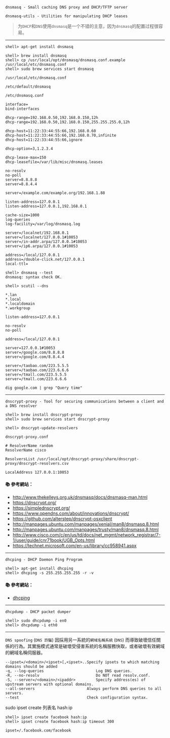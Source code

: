 `dnsmasq - Small caching DNS proxy and DHCP/TFTP server`

`dnsmasq-utils - Utilities for manipulating DHCP leases`

> 为`DHCP`和`DNS`使用`dnsmasq`是一个不错的主意，因为`dnsmasq`的配置过程很容易。

---

```
shell> apt-get install dnsmasq 

shell> brew install dnsmasq
shell> cp /usr/local/opt/dnsmasq/dnsmasq.conf.example /usr/local/etc/dnsmasq.conf
shell> sudo brew services start dnsmasq
```

`/usr/local/etc/dnsmasq.conf`

`/etc/default/dnsmasq`

`/etc/dnsmasq.conf`


```
interface=
bind-interfaces

dhcp-range=192.168.0.50,192.168.0.150,12h
dhcp-range=192.168.0.50,192.168.0.150,255.255.255.0,12h

dhcp-host=11:22:33:44:55:66,192.168.0.60
dhcp-host=11:22:33:44:55:66,192.168.0.70,infinite
dhcp-host=11:22:33:44:55:66,ignore

dhcp-option=3,1.2.3.4

dhcp-lease-max=150
dhcp-leasefile=/var/lib/misc/dnsmasq.leases
```

```
no-resolv
no-poll
server=8.8.8.8
server=8.8.4.4

server=/example.com/example.org/192.168.1.88
```

```
listen-address=127.0.0.1
listen-address=127.0.0.1,192.168.0.1

cache-size=1000
log-queries
log-facility=/var/log/dnsmasq.log

server=/localnet/192.168.0.1
server=/localnet/127.0.0.1#10053
server=/in-addr.arpa/127.0.0.1#10053
server=/ip6.arpa/127.0.0.1#10053

address=/local/127.0.0.1
address=/double-click.net/127.0.0.1
local-ttl=
```

```
shell> dnsmasq --test
dnsmasq: syntax check OK.

shell> scutil --dns
```

```
*.lan
*.local
*.localdomain
*.workgroup
```

```
listen-address=127.0.0.1

no-resolv
no-poll

address=/local/127.0.0.1

server=127.0.0.1#10053
server=/google.com/8.8.8.8
server=/google.com/8.8.4.4

server=/taobao.com/223.5.5.5
server=/taobao.com/223.6.6.6
server=/tmall.com/223.5.5.5
server=/tmall.com/223.6.6.6
```

```
dig google.com | grep "Query time"
```

---

`dnscrypt-proxy - Tool for securing communications between a client and a DNS resolver`

```
shell> brew install dnscrypt-proxy
shell> sudo brew services start dnscrypt-proxy

shell> dnscrypt-update-resolvers
```

`dnscrypt-proxy.conf`

```
# ResolverName random
ResolverName cisco

ResolversList /usr/local/opt/dnscrypt-proxy/share/dnscrypt-proxy/dnscrypt-resolvers.csv

LocalAddress 127.0.0.1:10053
```

#### :books: 參考網站：
- http://www.thekelleys.org.uk/dnsmasq/docs/dnsmasq-man.html
- https://dnscrypt.org/
- https://simplednscrypt.org/
- https://www.opendns.com/about/innovations/dnscrypt/
- https://github.com/alterstep/dnscrypt-osxclient
- http://manpages.ubuntu.com/manpages/xenial/man8/dnsmasq.8.html
- http://manpages.ubuntu.com/manpages/trusty/man8/dnsmasq.8.html
- http://www.cisco.com/c/en/us/td/docs/net_mgmt/network_registrar/7-1/user/guide/cnr71book/UGB_Opts.html
- https://technet.microsoft.com/en-us/library/cc958941.aspx


---

`dhcping - DHCP Daemon Ping Program`

```
shell> apt-get install dhcping
shell> dhcping -s 255.255.255.255 -r -v  
```

#### :books: 參考網站：
- [dhcping](http://manpages.ubuntu.com/manpages/precise/man8/dhcping.8.html)

---

`dhcpdump - DHCP packet dumper`

```
shell> sudo dhcpdump -i en0
shell> dhcpdump -i eth0
```

---

`DNS spoofing` (`DNS 詐騙`)
因採用另一系統的`網域名稱系統` (`DNS`) 而導致破壞信任關係的行為。其實施模式通常是破壞受侵害系統的名稱服務快取，或者破壞有效網域的網域名稱伺服器。


```
--ipset=/<domain>/<ipset>[,<ipset>..Specify ipsets to which matching domains should be added
-q, --log-queries                       Log DNS queries.
-R, --no-resolv                         Do NOT read resolv.conf.
-S, --server=/<domain>/<ipaddr>         Specify address(es) of upstream servers with optional domains.
--all-servers                       Always perform DNS queries to all servers.
--test                              Check configuration syntax.
```

sudo ipset create 列表名 hash:ip

```
shell> ipset create facebook hash:ip
shell> ipset create facebook hash:ip timeout 300
```

```
ipset=/.facebook.com/facebook
```

